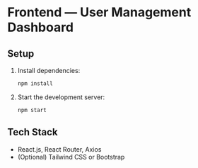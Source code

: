 # Frontend — User Management Dashboard

## Setup

1. Install dependencies:
   ```bash
   npm install
   ```
2. Start the development server:
   ```bash
   npm start
   ```

## Tech Stack
- React.js, React Router, Axios
- (Optional) Tailwind CSS or Bootstrap
